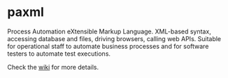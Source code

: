 paxml
=====

Process Automation eXtensible Markup Language. XML-based syntax, accessing database and files, driving browsers, calling web APIs. Suitable for operational staff to automate business processes and for software testers to automate test executions.

Check the [wiki](/wiki) for more details.
